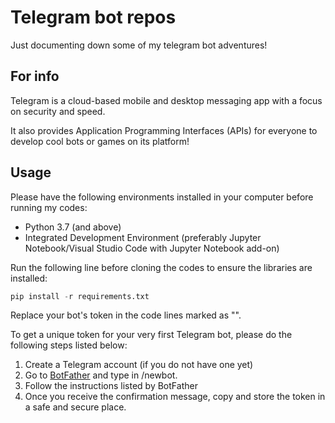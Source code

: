# Telegram bot repos

Just documenting down some of my telegram bot adventures!

## For info

Telegram is a cloud-based mobile and desktop messaging app with a focus on security and speed. 

It also provides Application Programming Interfaces (APIs) for everyone to develop cool bots or games on its platform!


## Usage

Please have the following environments installed in your computer before running my codes:
- Python 3.7 (and above)
- Integrated Development Environment (preferably Jupyter Notebook/Visual Studio Code with Jupyter Notebook add-on)

Run the following line before cloning the codes to ensure the libraries are installed:
```python
pip install -r requirements.txt
```

Replace your bot's token in the code lines marked as "<YOUR TOKEN HERE>". 

To get a unique token for your very first Telegram bot, please do the following steps listed below:

1. Create a Telegram account (if you do not have one yet)
2. Go to [BotFather](https://t.me/botfather) and type in /newbot.
3. Follow the instructions listed by BotFather
4. Once you receive the confirmation message, copy and store the token in a safe and secure place.